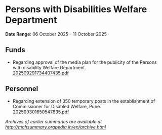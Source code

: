 # Persons with Disabilities Welfare Department

**Date Range**: 06 October 2025 - 11 October 2025


## Funds
- Regarding approval of the media plan for the publicity of the Persons with disability Welfare Department.\
  [202509291734407435.pdf](https://gr.maharashtra.gov.in/Site/Upload/Government%20Resolutions/English/202509291734407435.pdf)

## Personnel
- Regarding extension of 350 temporary posts in the establishment of Commissioner for Disabled Welfare, Pune.\
  [202509301650547835.pdf](https://gr.maharashtra.gov.in/Site/Upload/Government%20Resolutions/English/202509301650547835.pdf)


*Archives of earlier summaries are available at http://mahsummary.orgpedia.in/en/archive.html*